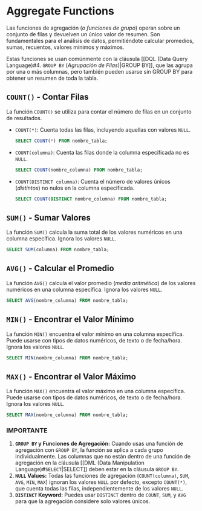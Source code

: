 # Aggregate Functions

Las funciones de agregación (_o funciones de grupo_) operan sobre un conjunto de filas y devuelven un único valor de resumen. Son fundamentales para el análisis de datos, permitiéndote calcular promedios, sumas, recuentos, valores mínimos y máximos.

Estas funciones se usan comúnmente con la cláusula [[DQL (Data Query Language)#4. `GROUP BY` (_Agrupación de Filas_)|GROUP BY]], que las agrupa por una o más columnas, pero también pueden usarse sin GROUP BY para obtener un resumen de toda la tabla.

## `COUNT()` - Contar Filas

La función `COUNT()` se utiliza para contar el número de filas en un conjunto de resultados.

- `COUNT(*)`: Cuenta todas las filas, incluyendo aquellas con valores `NULL`.

  ```sql
  SELECT COUNT(*) FROM nombre_tabla;
  ```

- `COUNT(columna)`: Cuenta las filas donde la columna especificada no es `NULL`.

  ```sql
  SELECT COUNT(nombre_columna) FROM nombre_tabla;
  ```

- `COUNT(DISTINCT columna)`: Cuenta el número de valores únicos (_distintos_) no nulos en la columna especificada.

  ```sql
  SELECT COUNT(DISTINCT nombre_columna) FROM nombre_tabla;
  ```

## `SUM()` - Sumar Valores

La función `SUM()` calcula la suma total de los valores numéricos en una columna específica. Ignora los valores `NULL`.

```sql
SELECT SUM(columna) FROM nombre_tabla;
```

## `AVG()` - Calcular el Promedio

La función `AVG()` calcula el valor promedio (_media aritmética_) de los valores numéricos en una columna específica. Ignora los valores `NULL`.

```sql
SELECT AVG(nombre_columna) FROM nombre_tabla;
```

## `MIN()` - Encontrar el Valor Mínimo

La función `MIN()` encuentra el valor mínimo en una columna específica. Puede usarse con tipos de datos numéricos, de texto o de fecha/hora. Ignora los valores `NULL`.

```sql
SELECT MIN(nombre_columna) FROM nombre_tabla;
```

## `MAX()` - Encontrar el Valor Máximo

La función `MAX()` encuentra el valor máximo en una columna específica. Puede usarse con tipos de datos numéricos, de texto o de fecha/hora. Ignora los valores `NULL`.

```sql
SELECT MAX(nombre_columna) FROM nombre_tabla;
```

### IMPORTANTE

1. **`GROUP BY` y Funciones de Agregación:** Cuando usas una función de agregación con `GROUP BY`, la función se aplica a cada grupo individualmente. Las columnas que no están dentro de una función de agregación en la cláusula [[DML (Data Manipulation Language)#`SELECT`|SELECT]] deben estar en la cláusula `GROUP BY`.
2. **`NULL` Values:** Todas las funciones de agregación (`COUNT(columna)`, `SUM`, `AVG`, `MIN`, `MAX`) ignoran los valores `NULL` por defecto, excepto `COUNT(*)`, que cuenta todas las filas, independientemente de los valores `NULL`.
3. **`DISTINCT` Keyword:** Puedes usar `DISTINCT` dentro de `COUNT`, `SUM`, y `AVG` para que la agregación considere solo valores únicos.
